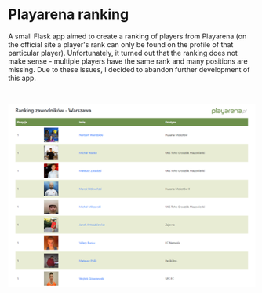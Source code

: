 # Playarena ranking

A small Flask app aimed to create a ranking of players from Playarena (on the official site a player's rank can only be found on the profile of that particular player). Unfortunately, it turned out that the ranking does not make sense - multiple players have the same rank and many positions are missing. Due to these issues, I decided to abandon further development of this app.

<br>

![Photo1](https://github.com/tymsoncyferki/playarena-ranking/blob/master/readme_files/screen.png)


